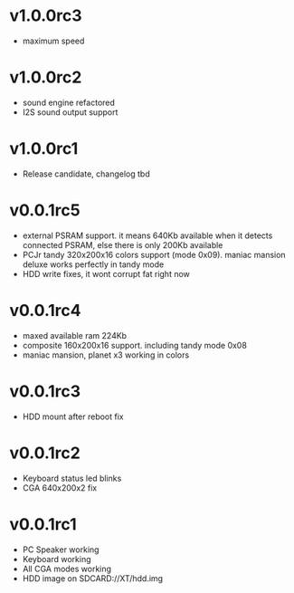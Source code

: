 # v1.0.0rc3
- maximum speed  

# v1.0.0rc2
- sound engine refactored
- I2S sound output support

# v1.0.0rc1
- Release candidate, changelog tbd

# v0.0.1rc5
- external PSRAM support. it means 640Kb available when it detects connected PSRAM, else there is only 200Kb available
- PCJr tandy 320x200x16 colors support (mode 0x09). maniac mansion deluxe works perfectly in tandy mode
- HDD write fixes, it wont corrupt fat right now

# v0.0.1rc4
- maxed available ram 224Kb
- composite 160x200x16 support. including tandy mode 0x08
- maniac mansion, planet x3 working in colors

# v0.0.1rc3
- HDD mount after reboot fix

# v0.0.1rc2
- Keyboard status led blinks
- CGA 640x200x2 fix

# v0.0.1rc1
- PC Speaker working
- Keyboard working
- All CGA modes working
- HDD image on SDCARD://XT/hdd.img
 